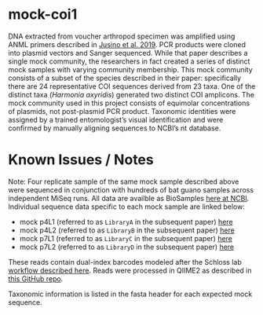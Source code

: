 #  mock-coi1

DNA extracted from voucher arthropod specimen was amplified using ANML primers described in [Jusino et al. 2019](https://onlinelibrary.wiley.com/doi/full/10.1111/1755-0998.12951). PCR products were cloned into plasmid vectors and Sanger sequenced. While that paper describes a single mock community, the researchers in fact created a series of distinct mock samples with varying community membership. This mock community consists of a subset of the species described in their paper: specifically there are 24 representative COI sequences derived from 23 taxa. One of the distinct taxa (_Harmonia axyridis_) generated two distinct COI amplicons. The mock community used in this project consists of equimolar concentrations of plasmids, not post-plasmid PCR product. Taxonomic identities were assigned by a trained entomologist’s visual identification and were confirmed by manually aligning sequences to NCBI’s nt database.

#  Known Issues / Notes

Note:
Four replicate sample of the same mock sample described above were sequenced in conjunction with hundreds of bat guano samples across independent MiSeq runs. All data are availble as BioSamples [here at NCBI](https://www.ncbi.nlm.nih.gov/bioproject/518082). Individual sequence data specific to each mock sample are linked below:

- mock p4L1 (referred to as `LibraryA` in the subsequent paper) [here](https://www.ncbi.nlm.nih.gov/biosample/10876359)
- mock p4L2 (referred to as `LibraryB` in the subsequent paper) [here](https://www.ncbi.nlm.nih.gov/biosample/10876813)
- mock p7L1 (referred to as `LibraryC` in the subsequent paper) [here](https://www.ncbi.nlm.nih.gov/biosample/10877265)
- mock p7L2 (referred to as `LibraryD` in the subsequent paper) [here](https://www.ncbi.nlm.nih.gov/biosample/10877752)

These reads contain dual-index barcodes modeled after the Schloss lab [workflow described here](https://github.com/SchlossLab/MiSeq_WetLab_SOP/blob/master/MiSeq_WetLab_SOP.md). Reads were processed in QIIME2 as described in [this GitHub repo](https://github.com/devonorourke/tidybug/blob/master/docs/sequence_filtering.md#raw-sequence-data-processing).

Taxonomic information is listed in the fasta header for each expected mock sequence.
